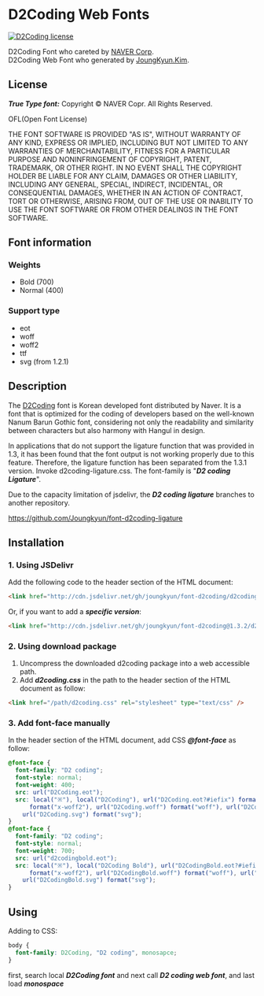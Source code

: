 # D2Coding Web Fonts

[![D2Coding license](https://img.shields.io/badge/License-OFL-blue.svg)](https://raw.githubusercontent.com/Joungkyun/font-d2coding/master/license)

D2Coding Font who careted by [NAVER Corp](http://dev.naver.com/projects/d2coding).<br>
D2Coding Web Font who generated by [JoungKyun.Kim](http://oops.org/).

## License

**_True Type font:_** Copyright &copy; NAVER Copr. All Rights Reserved.

OFL(Open Font License)

THE FONT SOFTWARE IS PROVIDED "AS IS", WITHOUT WARRANTY OF ANY KIND,
EXPRESS OR IMPLIED, INCLUDING BUT NOT LIMITED TO ANY WARRANTIES OF
MERCHANTABILITY, FITNESS FOR A PARTICULAR PURPOSE AND NONINFRINGEMENT
OF COPYRIGHT, PATENT, TRADEMARK, OR OTHER RIGHT. IN NO EVENT SHALL THE
COPYRIGHT HOLDER BE LIABLE FOR ANY CLAIM, DAMAGES OR OTHER LIABILITY,
INCLUDING ANY GENERAL, SPECIAL, INDIRECT, INCIDENTAL, OR CONSEQUENTIAL
DAMAGES, WHETHER IN AN ACTION OF CONTRACT, TORT OR OTHERWISE, ARISING
FROM, OUT OF THE USE OR INABILITY TO USE THE FONT SOFTWARE OR FROM
OTHER DEALINGS IN THE FONT SOFTWARE.

## Font information

### Weights

- Bold (700)
- Normal (400)

### Support type

- eot
- woff
- woff2
- ttf
- svg (from 1.2.1)

## Description

The [D2Coding](https://github.com/naver/d2codingfont) font is Korean developed font distributed by Naver. It is a font that is optimized for the coding of developers based on the well-known Nanum Barun Gothic font, considering not only the readability and similarity between characters but also harmony with Hangul in design.

In applications that do not support the ligature function that was provided in 1.3, it has been found that the font output is not working properly due to this feature. Therefore, the ligature function has been separated from the 1.3.1 version. Invoke d2coding-ligature.css. The font-family is "**_D2 coding Ligature_**".

Due to the capacity limitation of jsdelivr, the **_D2 coding ligature_** branches to another repository.

https://github.com/Joungkyun/font-d2coding-ligature

## Installation

### 1. Using JSDelivr

Add the following code to the header section of the HTML document:

```html
<link href="http://cdn.jsdelivr.net/gh/joungkyun/font-d2coding/d2coding.css" rel="stylesheet" type="text/css" />
```

Or, if you want to add a **_specific version_**:

```html
<link href="http://cdn.jsdelivr.net/gh/joungkyun/font-d2coding@1.3.2/d2coding.css" rel="stylesheet" type="text/css" />
```

### 2. Using download package

1. Uncompress the downloaded d2coding package into a web accessible path.
2. Add **_d2coding.css_** in the path to the header section of the HTML document as follow:

```html
<link href="/path/d2coding.css" rel="stylesheet" type="text/css" />
```

### 3. Add font-face manually

In the header section of the HTML document, add CSS **_@font-face_** as follow:

```css
@font-face {
  font-family: "D2 coding";
  font-style: normal;
  font-weight: 400;
  src: url("D2Coding.eot");
  src: local("※"), local("D2Coding"), url("D2Coding.eot?#iefix") format("embedded-opentype"), url("D2Coding.woff2")
      format("x-woff2"), url("D2Coding.woff") format("woff"), url("D2Coding.ttf") format("truetype"),
    url("D2Coding.svg") format("svg");
}
@font-face {
  font-family: "D2 coding";
  font-style: normal;
  font-weight: 700;
  src: url("d2codingbold.eot");
  src: local("※"), local("D2Coding Bold"), url("D2CodingBold.eot?#iefix") format("embedded-opentype"), url("D2CodingBold.woff2")
      format("x-woff2"), url("D2CodingBold.woff") format("woff"), url("D2CodingBold.ttf") format("truetype"),
    url("D2CodingBold.svg") format("svg");
}
```

## Using

Adding to CSS:

```css
body {
  font-family: D2Coding, "D2 coding", monosapce;
}
```

first, search local **_D2Coding font_** and next call **_D2 coding web font_**, and last load **_monospace_**
